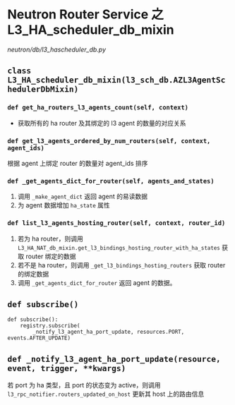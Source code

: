 # Neutron Router Service 之 L3_HA_scheduler_db_mixin

*neutron/db/l3_hascheduler_db.py*

## `class L3_HA_scheduler_db_mixin(l3_sch_db.AZL3AgentSchedulerDbMixin)`

### `def get_ha_routers_l3_agents_count(self, context)`

* 获取所有的 ha router 及其绑定的 l3 agent 的数量的对应关系

### `def get_l3_agents_ordered_by_num_routers(self, context, agent_ids)`

根据 agent 上绑定 router 的数量对 agent_ids 排序

### `def _get_agents_dict_for_router(self, agents_and_states)`

1. 调用 `_make_agent_dict` 返回 agent 的易读数据
2. 为 agent 数据增加 `ha_state` 属性

### `def list_l3_agents_hosting_router(self, context, router_id)`

1. 若为 ha router，则调用 `L3_HA_NAT_db_mixin.get_l3_bindings_hosting_router_with_ha_states` 获取 router 绑定的数据
2. 若不是 ha router，则调用 `_get_l3_bindings_hosting_routers` 获取 router 的绑定数据
3. 调用 `_get_agents_dict_for_router` 返回 agent 的数据。

## `def subscribe()`

```
def subscribe():
    registry.subscribe(
        _notify_l3_agent_ha_port_update, resources.PORT, events.AFTER_UPDATE)
```

## `def _notify_l3_agent_ha_port_update(resource, event, trigger, **kwargs)`

若 port 为 ha 类型，且 port 的状态变为 active，则调用 `l3_rpc_notifier.routers_updated_on_host` 更新其 host 上的路由信息